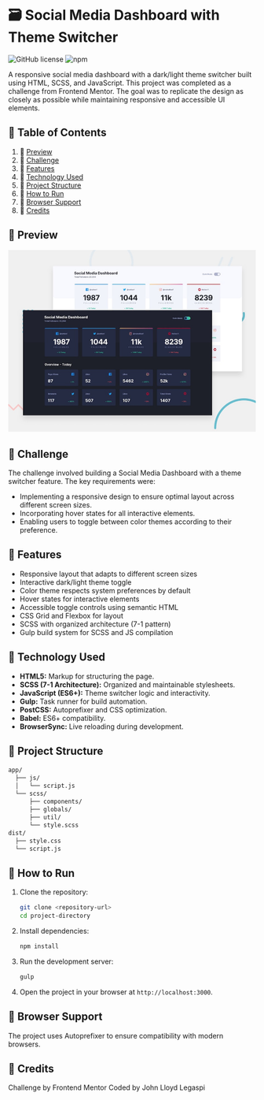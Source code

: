 # 🗃️ Social Media Dashboard with Theme Switcher
![GitHub license](https://img.shields.io/badge/license-MIT-blue.svg) ![npm](https://img.shields.io/npm/v/npm.svg)

A responsive social media dashboard with a dark/light theme switcher built using HTML, SCSS, and JavaScript. This project was completed as a challenge from Frontend Mentor. The goal was to replicate the design as closely as possible while maintaining responsive and accessible UI elements.

## 🔘 Table of Contents
1. 🔄 [Preview](#-preview)
2. 📄 [Challenge](#-challenge)
3. 💸 [Features](#-features)
4. 🔧 [Technology Used](#-technology-used)
5. 📂 [Project Structure](#-project-structure)
6. 📖 [How to Run](#-how-to-run)
7. 🤝 [Browser Support](#-browser-support)
8. 📄 [Credits](#credits)

## 🔄 Preview
![Design preview for the Social media dashboard with theme switcher coding challenge](./design/desktop-preview.jpg)

## 📄 Challenge 

The challenge involved building a Social Media Dashboard with a theme switcher feature. The key requirements were:

- Implementing a responsive design to ensure optimal layout across different screen sizes.
- Incorporating hover states for all interactive elements.
- Enabling users to toggle between color themes according to their preference.

## 💸 Features
- Responsive layout that adapts to different screen sizes
- Interactive dark/light theme toggle
- Color theme respects system preferences by default
- Hover states for interactive elements
- Accessible toggle controls using semantic HTML
- CSS Grid and Flexbox for layout
- SCSS with organized architecture (7-1 pattern)
- Gulp build system for SCSS and JS compilation

## 🔧 Technology Used
- **HTML5:** Markup for structuring the page.
- **SCSS (7-1 Architecture):** Organized and maintainable stylesheets.
- **JavaScript (ES6+):** Theme switcher logic and interactivity.
- **Gulp:** Task runner for build automation.
- **PostCSS:** Autoprefixer and CSS optimization.
-  **Babel:** ES6+ compatibility.
-  **BrowserSync:** Live reloading during development.

## 📂 Project Structure
```
app/
  ├── js/
  │   └── script.js
  └── scss/
      ├── components/
      ├── globals/
      ├── util/
      └── style.scss
dist/
  ├── style.css
  └── script.js
```

## 📖 How to Run
1. Clone the repository:
   ```bash
   git clone <repository-url>
   cd project-directory
   ```
2. Install dependencies:
   ```bash
   npm install
   ```
3. Run the development server:
   ```bash
   gulp
   ```
4. Open the project in your browser at `http://localhost:3000`.

## 🤝 Browser Support
The project uses Autoprefixer to ensure compatibility with modern browsers.

## 📄 Credits
Challenge by Frontend Mentor
Coded by John Lloyd Legaspi
